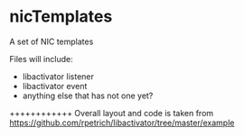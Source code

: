nicTemplates
============

A set of NIC templates

Files will include:
- libactivator listener
- libactivator event
- anything else that has not one yet?


++++++++++++
Overall layout and code is taken from https://github.com/rpetrich/libactivator/tree/master/example
